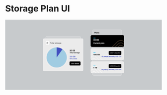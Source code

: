 # Storage Plan UI

![Storage Plan UI](https://github.com/nslcoder/100-Days-Of-CSS/blob/main/screenshots/storage-plan-ui.png)
